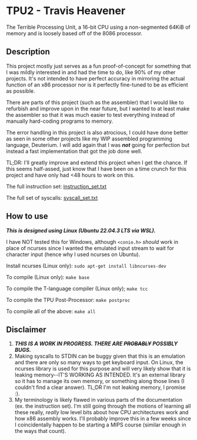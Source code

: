 # TPU2 - Travis Heavener
The Terrible Processing Unit, a 16-bit CPU using a non-segmented 64KiB of memory and is loosely based off of the 8086 processor.

## Description

This project mostly just serves as a fun proof-of-concept for something that I was mildly interested in and had the time to do, like 90% of my other projects. It's not intended to have perfect accuracy in mirroring the actual function of an x86 processor nor is it perfectly fine-tuned to be as efficient as possible.

There are parts of this project (such as the assembler) that I would like to refurbish and improve upon in the near future, but I wanted to at least make the assembler so that it was much easier to test everything instead of manually hard-coding programs to memory.

The error handling in this project is also atrocious, I could have done better as seen in some other projects like my WIP assembled programming language, Deuterium. I will add again that I was ***not*** going for perfection but instead a fast implementation that got the job done well.

TL;DR: I'll greatly improve and extend this project when I get the chance. If this seems half-assed, just know that I have been on a time crunch for this project and have only had <48 hours to work on this.

The full instruction set: [instruction_set.txt](references/instruction_set.txt)

The full set of syscalls: [syscall_set.txt](references/syscall_set.txt)

## How to use

***This is designed using Linux (Ubuntu 22.04.3 LTS via WSL).***

I have NOT tested this for Windows, although `<conio.h>` *should* work in place of ncurses since I wanted the emulated input stream to wait for character input (hence why I used ncurses on Ubuntu).

Install ncurses (Linux only): `sudo apt-get install libncurses-dev`

To compile (Linux only): `make base`

To compile the T-language compiler (Linux only); `make tcc`

To compile the TPU Post-Processor: `make postproc`

To compile all of the above: `make all`

## Disclaimer

1) ***THIS IS A WORK IN PROGRESS. THERE ARE ~~PROBABLY~~ POSSIBLY BUGS.***
2) Making syscalls to STDIN can be buggy given that this is an emulation and there are only so many ways to get keyboard input. On Linux, the ncurses library is used for this purpose and will very likely show that it is leaking memory--IT'S WORKING AS INTENDED. It's an external library so it has to manage its own memory, or something along those lines (I couldn't find a clear answer). TL;DR I'm not leaking memory, I promise :).
3) My terminology is likely flawed in various parts of the documentation (ex. the instruction set). I'm still going through the motions of learning all these really, *really* low level bits about how CPU architectures work and how x86 assembly works. I'll probably improve this in a few weeks since I coincidentally happen to be starting a MIPS course (similar enough in the ways that count).